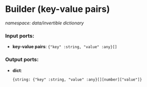 # Builder (key-value pairs)

_namespace: data/invertible dictionary_

### Input ports:

* __key-value pairs__: ` {"key" :string, "value" :any}[] `

### Output ports:

* __dict__: 
    ```
    {string: {"key" :string, "value" :any}[][number]["value"]}
    ```

